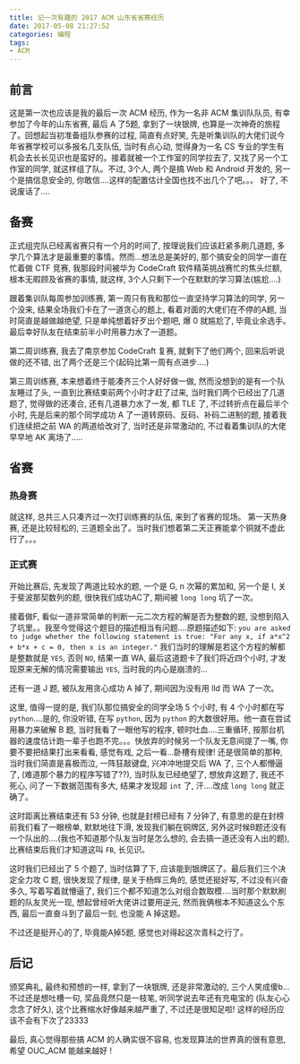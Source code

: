 ```yaml
---
title: 记一次有趣的 2017 ACM 山东省省赛经历
date: 2017-05-08 21:27:52
categories: 编程
tags:
- ACM
---
```


## 前言
这是第一次也应该是我的最后一次 ACM 经历, 作为一名非 ACM 集训队队员, 有幸参加了今年的山东省赛, 最后 A 了5题, 拿到了一块银牌, 也算是一次神奇的旅程了。回想起当初准备组队参赛的过程, 简直有点好笑, 先是听集训队的大佬们说今年省赛学校可以多报名几支队伍, 当时有点心动, 觉得身为一名 CS 专业的学生有机会去长长见识也是蛮好的。接着就被一个工作室的同学拉去了, 又找了另一个工作室的同学, 就这样组了队。不过, 3个人, 两个是搞 Web 和 Android 开发的, 另一个是搞信息安全的, 你敢信....这样的配置估计全国也找不出几个了吧。。。
好了, 不说废话了....

<!-- more -->

## 备赛
正式组完队已经离省赛只有一个月的时间了, 按理说我们应该赶紧多刷几道题, 多学几个算法才是最重要的事情。然而...想法总是美好的, 那个搞安全的同学一直在忙着做 CTF 竞赛, 我那段时间被华为 CodeCraft 软件精英挑战赛忙的焦头烂额, 根本无暇顾及省赛的事情, 就这样, 3个人只剩下一个在默默的学习算法(尴尬....)

跟着集训队每周参加训练赛, 第一周只有我和那位一直坚持学习算法的同学, 另一个没来, 结果全场我们卡在了一道贪心的题上, 看着对面的大佬们在不停的A题, 当时简直是越做越绝望, 只是单纯想着好歹出个题吧, 爆 0 就尴尬了, 毕竟业余选手。最后幸好队友在结束前半小时用暴力水了一道题。

第二周训练赛, 我去了南京参加 CodeCraft 复赛, 就剩下了他们两个, 回来后听说做的还不错, 出了两个还是三个(起码比第一周有点进步....)

第三周训练赛, 本来想着终于能凑齐三个人好好做一做, 然而没想到的是有一个队友睡过了头, 一直到比赛结束前两个小时才赶了过来, 当时我们两个已经出了几道题了, 觉得做的还凑合, 还有几道暴力水了一发, 都 TLE 了, 不过转折点在最后半个小时, 先是后来的那个同学成功 A 了一道转原码、反码、补码二进制的题, 接着我们连续把之前 WA 的两道给改对了, 当时还是非常激动的, 不过看着集训队的大佬早早地 AK 离场了.....

## 省赛
### 热身赛
就这样, 总共三人只凑齐过一次打训练赛的队伍, 来到了省赛的现场。
第一天热身赛, 还是比较轻松的, 三道题全出了。当时我们想着第二天正赛能拿个铜就不虚此行了。。。

### 正式赛
开始比赛后, 先发现了两道比较水的题, 一个是 G, n 次幂的累加和, 另一个是 I, 关于斐波那契数列的题, 很快我们成功AC了, 期间被 `long long` 坑了一次。

接着做F, 看似一道非常简单的判断一元二次方程的解是否为整数的题, 没想到陷入了坑里。。我至今觉得这个题目的描述相当有问题....原题描述如下: `you are asked to judge whether the following statement is true: "For any x, if a*x^2 + b*x + c = 0, then x is an integer."` 我们当时的理解是若这个方程的解都是整数就是 `YES`, 否则 `NO`, 结果一直 WA, 最后这道题卡了我们将近四个小时, 才发现原来无解的情况需要输出 `YES`, 当时我的内心是崩溃的...

还有一道 J 题, 被队友用贪心成功 A 掉了, 期间因为没有用 lld 而 WA 了一次。

这里, 值得一提的是, 我们队那位搞安全的同学全场 5 个小时, 有 4 个小时都在写 `python`....是的, 你没听错, 在写 `python`, 因为 `python` 的大数很好用。他一直在尝试用暴力来破解 B 题, 当时我看了一眼他写的程序, 顿时吐血....三重循环, 按那台机器的速度估计跑一辈子也跑不完。。。快放弃的时候另一个队友无意间提了一嘴, 你要不要把结果打出来看看, 感觉有戏, 之后一看...卧槽有规律! 还是很简单的那种, 当时我们简直是喜极而泣, 一阵狂敲键盘, 兴冲冲地提交后 WA 了, 三个人都懵逼了, (难道那个暴力的程序写错了??), 当时队友已经绝望了, 想放弃这题了, 我还不死心, 问了一下数据范围有多大, 结果才发现超 `int` 了, 汗....改成 `long long` 就正确了。

这时距离比赛结束还有 53 分钟, 也就是封榜已经有 7 分钟了, 有意思的是在封榜前我们看了一眼榜单, 默默地往下滑, 发现我们躺在铜牌区, 另外这时候B题还没有一个队出的....(我也不知道那个队友当时是怎么想的, 会去搞一道还没有人出的题), 比赛结束后我们才知道这叫 `FB`, 长见识。

这时我们已经出了 5 个题了, 当时估算了下, 应该能到银牌区了。最后我们三个决定全力攻 C 题, 很快发现了规律, 是关于杨辉三角的, 感觉还挺好写, 不过没有兴奋多久, 写着写着就懵逼了, 我们三个都不知道怎么对组合数取模....当时那个默默刷题的队友灵光一现, 想起曾经听大佬讲过要用逆元, 然而我俩根本不知道这么个东西, 最后一直奋斗到了最后一刻, 也没能 A 掉这题。

不过还是挺开心的了, 毕竟能A掉5题, 感觉也对得起这次青科之行了。

## 后记
颁奖典礼, 最终和预想的一样, 拿到了一块银牌, 还是非常激动的, 三个人笑成傻b...不过还是想吐槽一句, 奖品竟然只是一枝笔, 听同学说去年还有充电宝的 (队友心心念念了好久), 这个比赛缩水好像越来越严重了, 不过还是很知足啦! 这样的经历应该不会有下次了23333

最后, 真心觉得那些搞 ACM 的人确实很不容易, 也发现算法的世界真的很有意思, 希望 OUC_ACM 能越来越好 !
